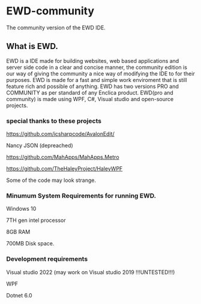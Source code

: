 # EWD-community
The community version of the EWD IDE.


## What is EWD.
EWD is a IDE made for building websites, web based applications and server side code in a clear and concise manner, the community edition is our way of giving the community a nice way of modifying the IDE to for their purposes. EWD is made for a fast and simple work enviroment that is still feature rich and possible of anything.
EWD has two versions PRO and COMMUNITY as per standard of any Enclica product.
EWD(pro and community) is made using WPF, C#, Visual studio and open-source projects.

### special thanks to these projects

https://github.com/icsharpcode/AvalonEdit/

Nancy JSON (depreached)

https://github.com/MahApps/MahApps.Metro

https://github.com/TheHaleyProject/HaleyWPF



Some of the code may look strange.

### Minumum System Requirements for running EWD.

Windows 10

7TH gen intel processor

8GB RAM

700MB Disk space.


### Development requirements
Visual studio 2022 (may work on Visual studio 2019 !!!UNTESTED!!!)

WPF

Dotnet 6.0
